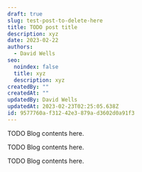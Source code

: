 ```yaml
---
draft: true
slug: test-post-to-delete-here
title: TODO post title
description: xyz
date: 2023-02-22
authors:
  - David Wells
seo:
  noindex: false
  title: xyz
  description: xyz
createdBy: ""
createdAt: ""
updatedBy: David Wells
updatedAt: 2023-02-23T02:25:05.638Z
id: 9577760a-f312-42e3-879a-d3602d0a91f3
---
```


TODO Blog contents here.

TODO Blog contents here.

TODO Blog contents here.